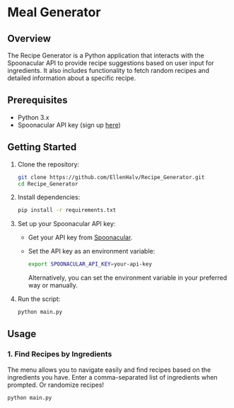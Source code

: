 # Meal Generator

## Overview

The Recipe Generator is a Python application that interacts with the Spoonacular API to provide recipe suggestions based on user input for ingredients. It also includes functionality to fetch random recipes and detailed information about a specific recipe.

## Prerequisites

- Python 3.x
- Spoonacular API key (sign up [here](https://spoonacular.com/food-api))

## Getting Started

1. Clone the repository:

    ```bash
    git clone https://github.com/EllenHalv/Recipe_Generator.git
    cd Recipe_Generator
    ```

2. Install dependencies:

    ```bash
    pip install -r requirements.txt
    ```

3. Set up your Spoonacular API key:

    - Get your API key from [Spoonacular](https://spoonacular.com/food-api).
    - Set the API key as an environment variable:

      ```bash
      export SPOONACULAR_API_KEY=your-api-key
      ```

      Alternatively, you can set the environment variable in your preferred way or manually.

4. Run the script:

    ```bash
    python main.py
    ```

## Usage

### 1. Find Recipes by Ingredients

The menu allows you to navigate easily and find recipes based on the ingredients you have. Enter a comma-separated list of ingredients when prompted. Or randomize recipes!

```bash
python main.py
